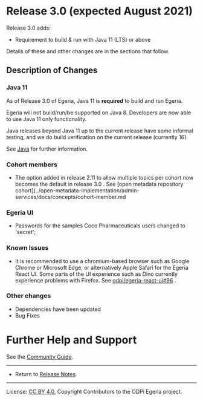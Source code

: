 <!-- SPDX-License-Identifier: CC-BY-4.0 -->
<!-- Copyright Contributors to the ODPi Egeria project. -->

# Release 3.0 (expected August 2021)

Release 3.0 adds:
* Requirement to build & run with Java 11 (LTS) or above

Details of these and other changes are in the sections that follow.

## Description of Changes

### Java 11 

As of Release 3.0 of Egeria, Java 11 is **required** to build and run Egeria.

Egeria will not build/run/be supported on Java 8. Developers are now able to use Java 11 only functionality.

Java releases beyond Java 11 up to the current release have some informal testing, and we do build verification on the current release (currently 16). 

See [Java](../developer-resources/languages/Java.md) for further information.

### Cohort members

* The option added in release 2.11 to allow multiple topics per cohort now becomes the default in release 3.0 . See [open metadata repository cohort](../open-metadata-implementation/admin-services/docs/concepts/cohort-member.md

### Egeria UI
* Passwords for the samples Coco Pharmaceuticals users changed to 'secret';

### Known Issues

* It is recommended to use a chromium-based browser such as Google Chrome or Microsoft Edge, or alternatively Apple Safari for the Egeria React UI. Some parts of the UI experience such as Dino currently experience problems with Firefox. See [odpi/egeria-react-ui#96](https://github.com/odpi/egeria-react-ui/issues/96) .

### Other changes
* Dependencies have been updated
* Bug Fixes

# Further Help and Support

See the [Community Guide](../Community-Guide.md).

----
* Return to [Release Notes](.)
   
----
License: [CC BY 4.0](https://creativecommons.org/licenses/by/4.0/),
Copyright Contributors to the ODPi Egeria project.
